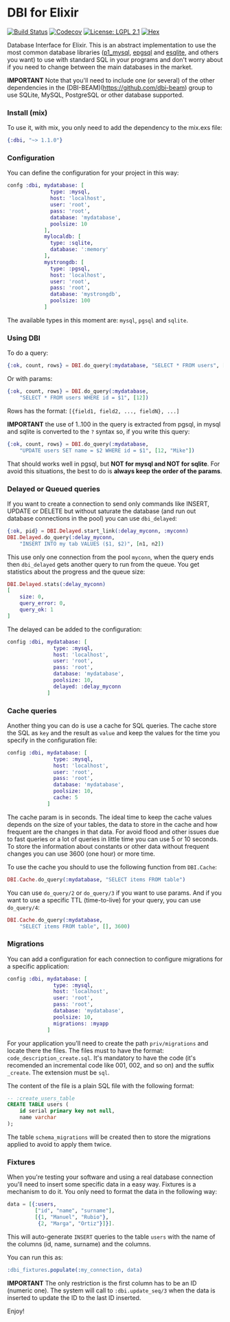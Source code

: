 DBI for Elixir
==============

[![Build Status](https://api.travis-ci.org/altenwald/dbi.png)](https://travis-ci.org/altenwald/dbi)
[![Codecov](https://img.shields.io/codecov/c/github/altenwald/dbi.svg)](https://codecov.io/gh/altenwald/dbi)
[![License: LGPL 2.1](https://img.shields.io/badge/License-GNU%20Lesser%20General%20Public%20License%20v2.1-blue.svg)](https://raw.githubusercontent.com/altenwald/dbi/master/COPYING)
[![Hex](https://img.shields.io/hexpm/v/dbi.svg)](https://hex.pm/packages/dbi)

Database Interface for Elixir. This is an abstract implementation to use the most common database libraries ([p1_mysql][1], [epgsql][2] and [esqlite][4], and others you want) to use with standard SQL in your programs and don't worry about if you need to change between the main databases in the market.

**IMPORTANT** Note that you'll need to include one (or several) of the other dependencies in the (DBI-BEAM)(https://github.com/dbi-beam) group to use SQLite, MySQL, PostgreSQL or other database supported.

### Install (mix)

To use it, with mix, you only need to add the dependency to the mix.exs file:

```elixir
{:dbi, "~> 1.1.0"}
```

### Configuration

You can define the configuration for your project in this way:

```elixir
confg :dbi, mydatabase: [
              type: :mysql,
              host: 'localhost',
              user: 'root',
              pass: 'root',
              database: 'mydatabase',
              poolsize: 10
            ],
            mylocaldb: [
              type: :sqlite,
              database: ':memory'
            ],
            mystrongdb: [
              type: :pgsql,
              host: 'localhost',
              user: 'root',
              pass: 'root',
              database: 'mystrongdb',
              poolsize: 100
            ]
```

The available types in this moment are: `mysql`, `pgsql` and `sqlite`.

### Using DBI

To do a query:

```elixir
{:ok, count, rows} = DBI.do_query(:mydatabase, "SELECT * FROM users", [])
```

Or with params:

```elixir
{:ok, count, rows} = DBI.do_query(:mydatabase,
    "SELECT * FROM users WHERE id = $1", [12])
```

Rows has the format: `[{field1, field2, ..., fieldN}, ...]`

**IMPORTANT** the use of $1..$100 in the query is extracted from pgsql, in mysql and sqlite is converted to the `?` syntax so, if you write this query:

```elixir
{:ok, count, rows} = DBI.do_query(:mydatabase,
    "UPDATE users SET name = $2 WHERE id = $1", [12, "Mike"])
```

That should works well in pgsql, but **NOT for mysql and NOT for sqlite**. For avoid this situations, the best to do is **always keep the order of the params**.

### Delayed or Queued queries

If you want to create a connection to send only commands like INSERT, UPDATE or DELETE but without saturate the database (and run out database connections in the pool) you can use `dbi_delayed`:

```elixir
{:ok, pid} = DBI.Delayed.start_link(:delay_myconn, :myconn)
DBI.Delayed.do_query(:delay_myconn,
    "INSERT INTO my tab VALUES ($1, $2)", [n1, n2])
```

This use only one connection from the pool `myconn`, when the query ends then `dbi_delayed` gets another query to run from the queue. You get statistics about the progress and the queue size:

```elixir
DBI.Delayed.stats(:delay_myconn)
[
    size: 0,
    query_error: 0,
    query_ok: 1
]
```

The delayed can be added to the configuration:

```elixir
config :dbi, mydatabase: [
               type: :mysql,
               host: 'localhost',
               user: 'root',
               pass: 'root',
               database: 'mydatabase',
               poolsize: 10,
               delayed: :delay_myconn
             ]
```

### Cache queries

Another thing you can do is use a cache for SQL queries. The cache store the SQL as `key` and the result as `value` and keep the values for the time you specify in the configuration file:

```elixir
config :dbi, mydatabase: [
               type: :mysql,
               host: 'localhost',
               user: 'root',
               pass: 'root',
               database: 'mydatabase',
               poolsize: 10,
               cache: 5
             ]
```

The cache param is in seconds. The ideal time to keep the cache values depends on the size of your tables, the data to store in the cache and how frequent are the changes in that data. For avoid flood and other issues due to fast queries or a lot of queries in little time you can use 5 or 10 seconds. To store the information about constants or other data without frequent changes you can use 3600 (one hour) or more time.

To use the cache you should to use the following function from `DBI.Cache`:

```elixir
DBI.Cache.do_query(:mydatabase, "SELECT items FROM table")
```

You can use `do_query/2` or `do_query/3` if you want to use params. And if you want to use a specific TTL (time-to-live) for your query, you can use `do_query/4`:

```elixir
DBI.Cache.do_query(:mydatabase,
    "SELECT items FROM table", [], 3600)
```

### Migrations

You can add a configuration for each connection to configure migrations for a specific application:

```elixir
config :dbi, mydatabase: [
               type: :mysql,
               host: 'localhost',
               user: 'root',
               pass: 'root',
               database: 'mydatabase',
               poolsize: 10,
               migrations: :myapp
             ]
```

For your application you'll need to create the path `priv/migrations` and locate there the files. The files must to have the format: `code_description_create.sql`. It's mandatory to have the code (it's recomended an incremental code like 001, 002, and so on) and the suffix `_create`. The extension must be `sql`.

The content of the file is a plain SQL file with the following format:

```sql
-- :create_users_table
CREATE TABLE users (
    id serial primary key not null,
    name varchar
);
```

The table `schema_migrations` will be created then to store the migrations applied to avoid to apply them twice.

### Fixtures

When you're testing your software and using a real database connection you'll need to insert some specific data in a easy way. Fixtures is a mechanism to do it. You only need to format the data in the following way:

```elixir
data = [{:users,
         ["id", "name", "surname"],
         [{1, "Manuel", "Rubio"},
          {2, "Marga", "Ortiz"}]}].
```

This will auto-generate `INSERT` queries to the table `users` with the name of the columns (id, name, surname) and the columns.

You can run this as:

```erlang
:dbi_fixtures.populate(:my_connection, data)
```

**IMPORTANT** The only restriction is the first column has to be an ID (numeric one). The system will call to `:dbi.update_seq/3` when the data is inserted to update the ID to the last ID inserted.

Enjoy!

[1]: https://github.com/processone/p1_mysql
[2]: https://github.com/wg/epgsql
[4]: https://github.com/mmzeeman/esqlite
